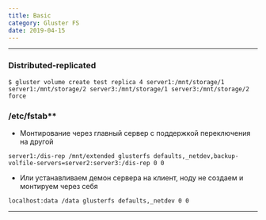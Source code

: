 ```yaml
---
title: Basic
category: Gluster FS
date: 2019-04-15
---
```


-----

### Distributed-replicated

```
$ gluster volume create test replica 4 server1:/mnt/storage/1 server1:/mnt/storage/2 server3:/mnt/storage/1 server3:/mnt/storage/2 force
```

### /etc/fstab**

* Монтирование через главный сервер с поддержкой переключения на другой
```
server1:/dis-rep /mnt/extended glusterfs defaults,_netdev,backup-volfile-servers=server2:server3:/dis-rep 0 0
```

* Или устанавливаем демон сервера на клиент, ноду не создаем и монтируем через себя
```
localhost:data /data glusterfs defaults,_netdev 0 0
```

-----